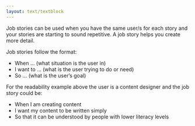 ```yaml
---
layout: text/textblock
---
```


Job stories can be used when you have the same user/s for each story and your stories are starting to sound repetitive. A job story helps you create more detail.

Job stories follow the format:
- When … (what situation is the user in)
- I want to … (what is the user trying to do or need)
- So … (what is the user’s goal)

For the readability example above the user is a content designer and the job story could be:
- When I am creating content
- I want my content to be written simply
- So that it can be understood by people with lower literacy levels
